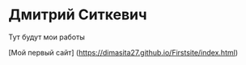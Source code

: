 # Дмитрий Ситкевич
Тут будут мои работы


[Мой первый сайт] (https://dimasita27.github.io/Firstsite/index.html)
